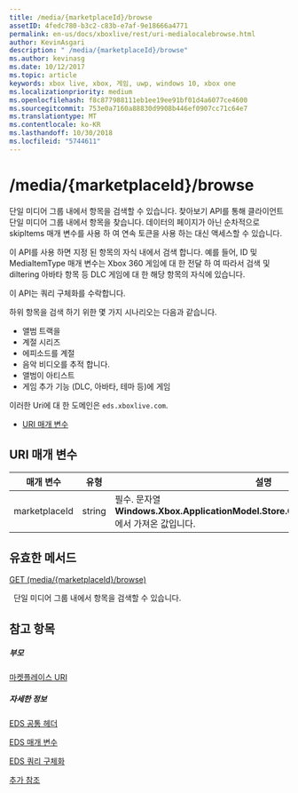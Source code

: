 ```yaml
---
title: /media/{marketplaceId}/browse
assetID: 4fedc780-b3c2-c83b-e7af-9e18666a4771
permalink: en-us/docs/xboxlive/rest/uri-medialocalebrowse.html
author: KevinAsgari
description: " /media/{marketplaceId}/browse"
ms.author: kevinasg
ms.date: 10/12/2017
ms.topic: article
keywords: xbox live, xbox, 게임, uwp, windows 10, xbox one
ms.localizationpriority: medium
ms.openlocfilehash: f8c877988111eb1ee19ee91bf01d4a6077ce4600
ms.sourcegitcommit: 753e0a7160a88830d9908b446ef0907cc71c64e7
ms.translationtype: MT
ms.contentlocale: ko-KR
ms.lasthandoff: 10/30/2018
ms.locfileid: "5744611"
---
```

# <a name="mediamarketplaceidbrowse"></a>/media/{marketplaceId}/browse
단일 미디어 그룹 내에서 항목을 검색할 수 있습니다. 찾아보기 API를 통해 클라이언트 단일 미디어 그룹 내에서 항목을 찾습니다. 데이터의 페이지가 아닌 순차적으로 skipItems 매개 변수를 사용 하 여 연속 토큰을 사용 하는 대신 액세스할 수 있습니다.
 
이 API를 사용 하면 지정 된 항목의 자식 내에서 검색 합니다. 예를 들어, ID 및 MediaItemType 매개 변수는 Xbox 360 게임에 대 한 전달 하 여 따라서 검색 및 diltering 아바타 항목 등 DLC 게임에 대 한 해당 항목의 자식에 있습니다.
 
이 API는 쿼리 구체화를 수락합니다.
 
하위 항목을 검색 하기 위한 몇 가지 시나리오는 다음과 같습니다.
 
   * 앨범 트랙을
   * 계절 시리즈
   * 에피소드를 계절
   * 음악 비디오를 추적 합니다.
   * 앨범이 아티스트
   * 게임 추가 기능 (DLC, 아바타, 테마 등)에 게임
  
이러한 Uri에 대 한 도메인은 `eds.xboxlive.com`.
 
  * [URI 매개 변수](#ID4EMB)
 
<a id="ID4EMB"></a>

 
## <a name="uri-parameters"></a>URI 매개 변수
 
| 매개 변수| 유형| 설명| 
| --- | --- | --- | 
| marketplaceId| string| 필수. 문자열 <b>Windows.Xbox.ApplicationModel.Store.Configuration.MarketplaceId</b>에서 가져온 값입니다.| 
  
<a id="ID4ENC"></a>

 
## <a name="valid-methods"></a>유효한 메서드

[GET (media/{marketplaceId}/browse)](uri-medialocalebrowseget.md)

&nbsp;&nbsp;단일 미디어 그룹 내에서 항목을 검색할 수 있습니다. 
 
<a id="ID4EXC"></a>

 
## <a name="see-also"></a>참고 항목
 
<a id="ID4EZC"></a>

 
##### <a name="parent"></a>부모 

[마켓플레이스 URI](atoc-reference-marketplace.md)

  
<a id="ID4EDD"></a>

 
##### <a name="further-information"></a>자세한 정보 

[EDS 공통 헤더](../../additional/edscommonheaders.md)

 [EDS 매개 변수](../../additional/edsparameters.md)

 [EDS 쿼리 구체화](../../additional/edsqueryrefiners.md)

 [추가 참조](../../additional/atoc-xboxlivews-reference-additional.md)

   